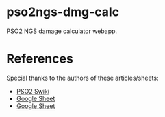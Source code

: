 # pso2ngs-dmg-calc
 PSO2 NGS damage calculator webapp.

# References
Special thanks to the authors of these articles/sheets:
- [PSO2 Swiki](https://pso2ngs.swiki.jp/index.php?%E3%83%80%E3%83%A1%E3%83%BC%E3%82%B8%E8%A8%88%E7%AE%97)
- [Google Sheet](https://docs.google.com/spreadsheets/d/1_OgubzM5QFe4rua4Xu0GSMAI8Idoq8r2yI8Ioyec6oY/edit)
- [Google Sheet](https://docs.google.com/spreadsheets/d/1ShT8I1wj9mGh-hGXqF0j9tvUU_jkYLvGd4gPZjNzRpo/edit)
